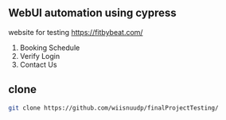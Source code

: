 ## WebUI automation using cypress
website for testing https://fitbybeat.com/
  1. Booking Schedule
  2. Verify Login
  3. Contact Us

## clone
```bash
git clone https://github.com/wiisnuudp/finalProjectTesting/

